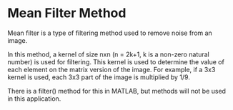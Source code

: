 # Mean Filter Method

Mean filter is a type of filtering method used to remove noise from an image.

In this method, a kernel of size nxn (n = 2k+1, k is a non-zero natural number) is used for filtering. This kernel is used to determine the value of each element on the matrix version of the image. For example, if a 3x3 kernel is used, each 3x3 part of the image is multiplied by 1/9.

There is a filter() method for this in MATLAB, but methods will not be used in this application.
